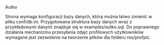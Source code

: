 Autko

Strona wymaga konfiguracji bazy danych, którą można łatwo zmienić w pliku conf/db.ini.
Przygotowana struktura bazy danych wraz z przykładowymi danymi znajduje się w examples/autko.sql.
Do poprawnego działania mechanizmu przesyłania zdjęć profilowych użytkowników wymagane jest zezwolenie na tworzenie plików dla folderu res/profpic.
